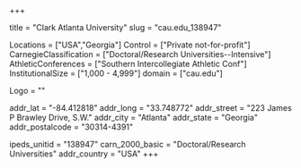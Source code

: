 
+++

title = "Clark Atlanta University"
slug = "cau.edu_138947"

Locations = ["USA","Georgia"]
Control = ["Private not-for-profit"]
CarnegieClassification = ["Doctoral/Research Universities--Intensive"]
AthleticConferences = ["Southern Intercollegiate Athletic Conf"]
InstitutionalSize = ["1,000 - 4,999"]
domain = ["cau.edu"]

Logo = ""

addr_lat = "-84.412818"
addr_long = "33.748772"
addr_street = "223 James P Brawley Drive, S.W."
addr_city = "Atlanta"
addr_state = "Georgia"
addr_postalcode = "30314-4391"

ipeds_unitid = "138947"
carn_2000_basic = "Doctoral/Research Universities"
addr_country = "USA"
+++
    
